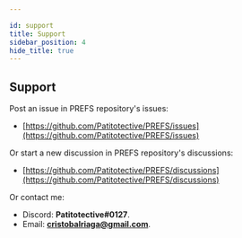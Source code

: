 ```yaml
---

id: support
title: Support
sidebar_position: 4
hide_title: true
---
```


## Support
Post an issue in PREFS repository's issues:
- [https://github.com/Patitotective/PREFS/issues](https://github.com/Patitotective/PREFS/issues)

Or start a new discussion in PREFS repository's discussions:
- [https://github.com/Patitotective/PREFS/discussions](https://github.com/Patitotective/PREFS/discussions)

Or contact me:
- Discord: **Patitotective#0127**.
- Email: **cristobalriaga@gmail.com**.
